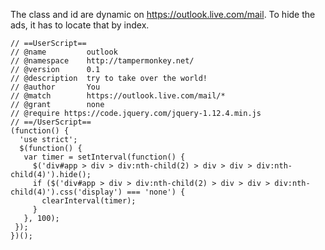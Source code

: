 The class and id are dynamic on https://outlook.live.com/mail. To hide the ads, it has to locate that by index. 

```
// ==UserScript==
// @name         outlook
// @namespace    http://tampermonkey.net/
// @version      0.1
// @description  try to take over the world!
// @author       You
// @match        https://outlook.live.com/mail/*
// @grant        none
// @require https://code.jquery.com/jquery-1.12.4.min.js
// ==/UserScript==
(function() {
  'use strict';
  $(function() {
   var timer = setInterval(function() {
     $('div#app > div > div:nth-child(2) > div > div > div:nth-child(4)').hide();
     if ($('div#app > div > div:nth-child(2) > div > div > div:nth-child(4)').css('display') === 'none') {
       clearInterval(timer);
     }
   }, 100);
 });
})();
```
